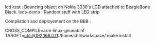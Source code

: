 lcd-test  : Bouncing object on Nokia 3330's LCD attached to BeagleBone Black.
leds-demo : Random stuff with LED strip
 
Compilation and deployement on the BBB :

CROSS_COMPILE=arm-linux-gnueabihf TARGET=chli@192.168.0.11:/home/chli/workspace/ make install

